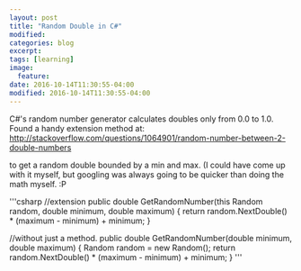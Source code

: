 ```yaml
---
layout: post
title: "Random Double in C#"
modified:
categories: blog
excerpt:
tags: [learning]
image:
  feature:
date: 2016-10-14T11:30:55-04:00
modified: 2016-10-14T11:30:55-04:00
---
```


C#'s random number generator calculates doubles only from 0.0 to 1.0. Found a handy extension method at: 
http://stackoverflow.com/questions/1064901/random-number-between-2-double-numbers

to get a random double bounded by a min and max. (I could have come up with it myself, but googling was always going to be quicker than doing the math myself. :P

'''csharp
//extension
public double GetRandomNumber(this Random random, double minimum, double maximum)
{
    return random.NextDouble() * (maximum - minimum) + minimum;
}

//without just a method.
public double GetRandomNumber(double minimum, double maximum)
{ 
    Random random = new Random();
    return random.NextDouble() * (maximum - minimum) + minimum;
}
'''
